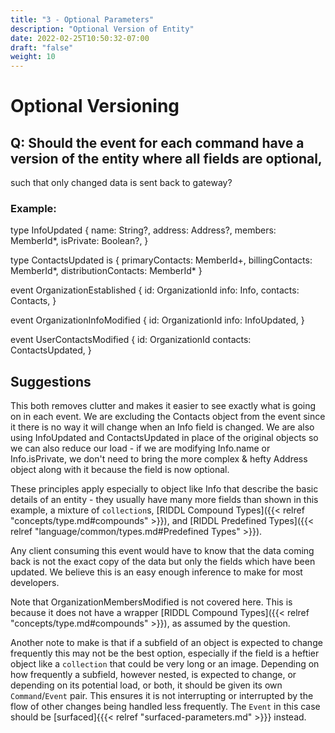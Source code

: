 ```yaml
---
title: "3 - Optional Parameters"
description: "Optional Version of Entity"
date: 2022-02-25T10:50:32-07:00
draft: "false"
weight: 10
---
```


# Optional Versioning

## Q: Should the event for each command have a version of the entity where all fields are optional,
such that only changed data is sent back to gateway?

### Example:

type InfoUpdated {
    name: String?,
    address: Address?,
    members: MemberId*,
    isPrivate: Boolean?,
}

type ContactsUpdated is {
    primaryContacts: MemberId+,
    billingContacts: MemberId*,
    distributionContacts: MemberId*
}

event OrganizationEstablished {
    id: OrganizationId
    info: Info,
    contacts: Contacts,
}

event OrganizationInfoModified {
    id: OrganizationId
    info: InfoUpdated,
}

event UserContactsModified {
    id: OrganizationId
    contacts: ContactsUpdated,
}

## Suggestions

This both removes clutter and makes it easier to see exactly what is going on in each event. We are excluding the Contacts object 
from the event since it there is no way it will change when an Info field is changed. We are also using InfoUpdated and 
ContactsUpdated in place of the original objects so we can also reduce our load - if we are modifying Info.name or Info.isPrivate,
we don't need to bring the more complex & hefty Address object along with it because the field is now optional.

These principles apply especially to object like Info that describe the basic details of an entity - they usually have
many more fields than shown in this example, a mixture of `collection`s, [RIDDL Compound Types]({{< relref "concepts/type.md#compounds" >}}), and [RIDDL Predefined Types]({{< relref "language/common/types.md#Predefined Types" >}}).

Any client consuming this event would have to know that the data coming back is not the exact copy of the data but only the fields
which have been updated. We believe this is an easy enough inference to make for most developers.

Note that OrganizationMembersModified is not covered here. This is because it does not have a wrapper [RIDDL Compound Types]({{< relref "concepts/type.md#compounds" >}}), as assumed by the question.

Another note to make is that if a subfield of an object is expected to change frequently this may not be the best option, especially if 
the field is a heftier object like a `collection` that could be very long or an image. Depending on how frequently a subfield, however nested, 
is expected to change, or depending on its potential load, or both, it should be given its own `Command`/`Event` pair. This ensures it is not
interrupting or interrupted by the flow of other changes being handled less frequently. The `Event` in this case should be [surfaced]{{{< relref "surfaced-parameters.md" >}}}
instead.